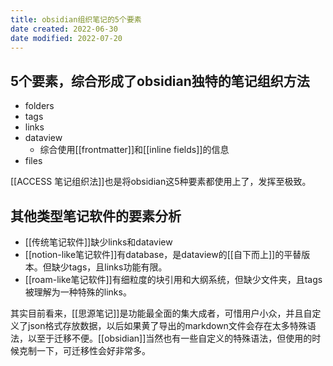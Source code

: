 ```yaml
---
title: obsidian组织笔记的5个要素
date created: 2022-06-30
date modified: 2022-07-20
---
```


## 5个要素，综合形成了obsidian独特的笔记组织方法

- folders
- tags
- links
- dataview
	- 综合使用[[frontmatter]]和[[inline fields]]的信息
- files

[[ACCESS 笔记组织法]]也是将obsidian这5种要素都使用上了，发挥至极致。

## 其他类型笔记软件的要素分析

- [[传统笔记软件]]缺少links和dataview
- [[notion-like笔记软件]]有database，是dataview的[[自下而上]]的平替版本。但缺少tags，且links功能有限。
- [[roam-like笔记软件]]有细粒度的块引用和大纲系统，但缺少文件夹，且tags被理解为一种特殊的links。

其实目前看来，[[思源笔记]]是功能最全面的集大成者，可惜用户小众，并且自定义了json格式存放数据，以后如果黄了导出的markdown文件会存在太多特殊语法，以至于迁移不便。[[obsidian]]当然也有一些自定义的特殊语法，但使用的时候克制一下，可迁移性会好非常多。
